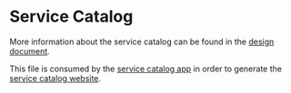 # Service Catalog

More information about the service catalog can be found in the [design document](https://about.gitlab.com/handbook/engineering/infrastructure/design/201901_ServiceInventoryCatalog.html).

This file is consumed by the [service catalog app](https://gitlab.com/gitlab-com/gl-infra/service-catalog-app)
in order to generate the [service catalog website](https://us-central1-gitlab-infra-automation-stg.cloudfunctions.net/ui/services).
